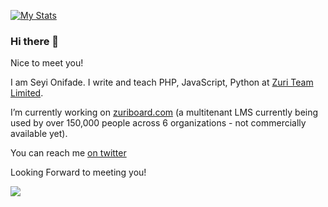 

[![My Stats](https://github-readme-stats.vercel.app/api?username=xyluz&hide=commits&show_icons=true&theme=radical)](https://github.com/anuraghazra/github-readme-stats)



### Hi there 👋

Nice to meet you!

I am Seyi Onifade. I write and teach PHP, JavaScript, Python at [Zuri Team Limited](http://zuri.team/).

I’m currently working on [zuriboard.com](https://zuriboard.com) (a multitenant LMS currently being used by over 150,000 people across 6 organizations - not commercially available yet).

You can reach me [on twitter](https://twitter.com/xyluz)

Looking Forward to meeting you!


![](https://komarev.com/ghpvc/?username=xyluz)



<!--
**xyluz/xyluz** is a ✨ _special_ ✨ repository because its `README.md` (this file) appears on your GitHub profile.

Here are some ideas to get you started:

- 🔭 I’m currently working on ...
- 🌱 I’m currently learning ...
- 👯 I’m looking to collaborate on ...
- 🤔 I’m looking for help with ...
- 💬 Ask me about ...
- 📫 How to reach me: ...
- 😄 Pronouns: ...
- ⚡ Fun fact: ...
-->
